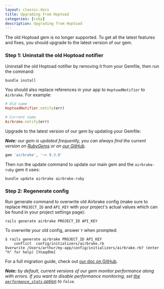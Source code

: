 ```yaml
---
layout: classic-docs
title: Upgrading from Hoptoad
categories: [ruby]
description: Upgrading from Hoptoad
---
```


The old Hoptoad gem is no longer supported. To get all the latest features and
fixes, you should upgrade to the latest version of our gem.

### Step 1: Uninstall the old Hoptoad notifier

Uninstall the old Hoptoad notifier by removing it from your Gemfile, then run
the command:

```
bundle install
```

You should also replace references in your app to `HoptoadNotifier` to
`Airbrake`. For example:

```rb
# Old name
HoptoadNotifier.notify(err)

# Current name
Airbrake.notify(err)
```

Upgrade to the latest version of our gem by updating your Gemfile:

_**Note:** our gem is
updated frequently, you can always find the current version on
[RubyGems](https://rubygems.org/gems/airbrake) or on [our
GitHub](https://github.com/airbrake/airbrake/releases)._

```rb
gem 'airbrake', '~> 9.3.0'
```

Then run the update command to update our main gem and the `airbrake-ruby` gem
it uses:

```
bundle update airbrake airbrake-ruby
```

### Step 2: Regenerate config

Run generate command to overwrite old Airbrake config (make sure to replace
`PROJECT_ID` and `API_KEY` with your project's actual values which can be found
in your project settings page):

```
rails generate airbrake PROJECT_ID API_KEY
```

To overwrite your old config, answer `Y` when prompted:

```
$ rails generate airbrake PROJECT_ID API_KEY
    conflict  config/initializers/airbrake.rb
Overwrite /Users/arthur/my-app/config/initializers/airbrake.rb? (enter "h" for help) [Ynaqdhm]
```

For a full migration guide, check out
[our doc on GitHub](https://github.com/airbrake/airbrake/blob/master/docs/Migration_guide_from_v4_to_v5.md).

_**Note:** by default, current versions of our gem monitor performance along
with errors. If you want to disable performance monitoring, set [the
`performance_stats`
option](https://github.com/airbrake/airbrake-ruby#performance_stats) to
`false`._
